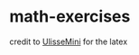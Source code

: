 # math-exercises  
credit to [UlisseMini](https://github.com/UlisseMini/understanding-analysis-solutions) for the latex

